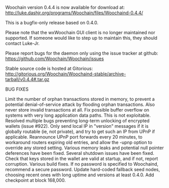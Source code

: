 Woochain version 0.4.4 is now available for download at:
http://luke.dashjr.org/programs/Woochain/files/Woochaind-0.4.4/

This is a bugfix-only release based on 0.4.0.

Please note that the wxWoochain GUI client is no longer maintained nor supported. If someone would like to step up to maintain this, they should contact Luke-Jr.

Please report bugs for the daemon only using the issue tracker at github:
https://github.com/Woochain/Woochain/issues

Stable source code is hosted at Gitorious:
http://gitorious.org/Woochain/Woochaind-stable/archive-tarball/v0.4.4#.tar.gz

BUG FIXES

Limit the number of orphan transactions stored in memory, to prevent a potential denial-of-service attack by flooding orphan transactions. Also never store invalid transactions at all.
Fix possible buffer overflow on systems with very long application data paths. This is not exploitable.
Resolved multiple bugs preventing long-term unlocking of encrypted wallets (issue #922).
Only send local IP in "version" messages if it is globally routable (ie, not private), and try to get such an IP from UPnP if applicable.
Reannounce UPnP port forwards every 20 minutes, to workaround routers expiring old entries, and allow the -upnp option to override any stored setting.
Various memory leaks and potential null pointer deferences have been
fixed.
Several shutdown issues have been fixed.
Check that keys stored in the wallet are valid at startup, and if not,
report corruption.
Various build fixes.
If no password is specified to Woochaind, recommend a secure password.
Update hard-coded fallback seed nodes, choosing recent ones with long uptime and versions at least 0.4.0.
Add checkpoint at block 168,000.

